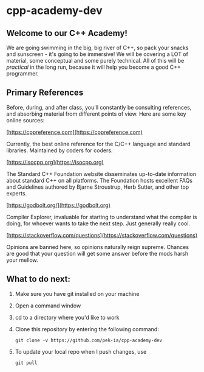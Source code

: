# cpp-academy-dev
## Welcome to our C++ Academy!
We are going swimming in the big, big river of C++, so pack your snacks and sunscreen - it's going to be immersive!  We will be covering a LOT of material, some conceptual and some purely technical.  All of this will be *practical* in the long run, because it will help you become a good C++ programmer.  

## Primary References

Before, during, and after class, you'll constantly be consulting references, and absorbing material from different points of view.  Here are some key online sources:

[https://cppreference.com](https://cppreference.com)

Currently, the best online reference for the C/C++ language and standard libraries.  Maintained by coders for coders.

[https://isocpp.org](https://isocpp.org)

The Standard C++ Foundation website disseminates up-to-date information about standard C++ on all platforms. The Foundation hosts excellent FAQs and Guidelines authored by Bjarne Stroustrup, Herb Sutter, and other top experts.
 
[https://godbolt.org/](https://godbolt.org)

Compiler Explorer, invaluable for starting to understand what the compiler is doing, for whoever wants to take the next step.  Just generally really cool.  

[https://stackoverflow.com/questions](https://stackoverflow.com/questions)

Opinions are banned here, so opinions naturally reign supreme.  Chances are good that your question will get some answer before the mods harsh your mellow.

## What to do next:

1. Make sure you have git installed on your machine
2. Open a command window
3. cd to a directory where you'd like to work
4. Clone this repository by entering the following command:

   `git clone -v https://github.com/pek-ia/cpp-academy-dev` 

5. To update your local repo when I push changes, use

   `git pull`
